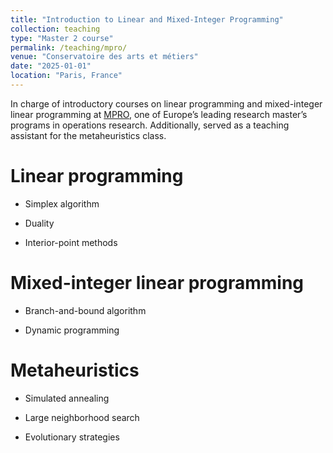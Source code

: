 ```yaml
---
title: "Introduction to Linear and Mixed-Integer Programming"
collection: teaching
type: "Master 2 course"
permalink: /teaching/mpro/
venue: "Conservatoire des arts et métiers"
date: "2025-01-01"
location: "Paris, France"
---
```


In charge of introductory courses on linear programming and mixed-integer linear programming at [MPRO](https://uma.ip-paris.fr/mpro/), one of Europe’s leading research master’s programs in operations research. Additionally, served as a teaching assistant for the metaheuristics class.

Linear programming
======

* Simplex algorithm

* Duality

* Interior-point methods

Mixed-integer linear programming
======

* Branch-and-bound algorithm

* Dynamic programming

Metaheuristics
======

* Simulated annealing

* Large neighborhood search

* Evolutionary strategies


